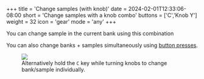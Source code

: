 +++
title = 'Change samples (with knob)'
date = 2024-02-01T12:33:06-08:00
short = 'Change samples with a knob combo'
buttons = ['C','Knob Y']
weight = 32
icon = 'gear'
mode = 'any'
+++

You can change sample in the current bank using this combination

You can also change banks + samples simultaneously using [button presses](/#change-samples).



<figure class="imgcombo">
<img loading="lazy" src="/img/change_samples2.webp">
<figcaption>Alternatively hold the <code>C</code> key while turning knobs to change bank/sample individually.</figcaption>
</figure>
